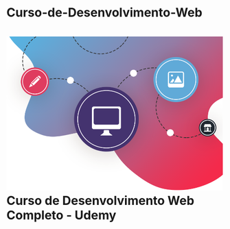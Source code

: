 <h1>Curso-de-Desenvolvimento-Web<h1>
<img src="https://github.com/Fas-naWeb/Curso-de-Desenvolvimento-Web/blob/main/img/logo1.png" whidth="200px">
Curso de Desenvolvimento Web Completo - Udemy
